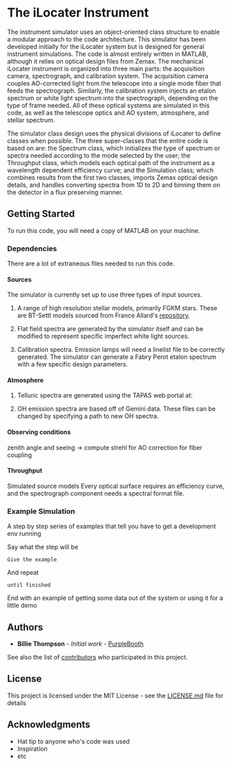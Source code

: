 # The iLocater Instrument  
The instrument simulator uses an object-oriented class structure to enable a modular approach to the code architecture. This simulator has been developed initially for the iLocater system but is designed for general instrument simulations. The code is almost entirely written in MATLAB, although it relies on optical design files from Zemax. The mechanical iLocater instrument is organized into three main parts: the acquisition camera, spectrograph, and calibration system. The acquisition camera couples AO-corrected light from the telescope into a single mode fiber that feeds the spectrograph. Similarly, the calibration system injects an etalon spectrum or white light spectrum into the spectrograph, depending on the type of frame needed. All of these optical systems are simulated in this code, as well as the telescope optics and AO system, atmosphere, and stellar spectrum. 

The simulator class design uses the physical divisions of iLocater to define classes when possible. The three super-classes that the entire code is based on are: the Spectrum class, which initializes the type of spectrum or spectra needed according to the mode selected by the user; the Throughput class, which models each optical path of the instrument as a wavelength dependent efficiency curve; and the Simulation class; which combines results from the first two classes, imports Zemax optical design details, and handles converting spectra from 1D to 2D and binning them on the detector in a flux preserving manner. 
## Getting Started

To run this code, you will need a copy of MATLAB on your machine. 

### Dependencies 

There are a lot of extraneous files needed to run this code.

#### Sources

The simulator is currently set up to use three types of input sources. 

1) A range of high resolution stellar models, primarily FGKM stars. These are BT-Settl models sourced from France Allard's [repository](http://perso.ens-lyon.fr/france.allard/). 

2) Flat field spectra are generated by the simulator itself and can be modified to represent specific imperfect white light sources. 

3) Calibration spectra. Emission lamps will need a linelist file to be correctly generated. The simulator can generate a Fabry Perot etalon spectrum with a few specific design parameters.  

#### Atmosphere

1) Telluric spectra are generated using the TAPAS web portal at: 

2) OH emission spectra are based off of Gemini data. These files can be changed by specifying a path to new OH spectra.

#### Observing conditions
zenith angle and seeing -> compute strehl for AO correction for fiber coupling 

#### Throughput
Simulated source models Every optical surface requires an efficiency curve, and the spectrograph component needs a spectral format file. 





### Example Simulation

A step by step series of examples that tell you have to get a development env running

Say what the step will be

```
Give the example
```

And repeat

```
until finished
```

End with an example of getting some data out of the system or using it for a little demo

## Authors

* **Billie Thompson** - *Initial work* - [PurpleBooth](https://github.com/PurpleBooth)

See also the list of [contributors](https://github.com/your/project/contributors) who participated in this project.

## License

This project is licensed under the MIT License - see the [LICENSE.md](LICENSE.md) file for details

## Acknowledgments

* Hat tip to anyone who's code was used
* Inspiration
* etc
